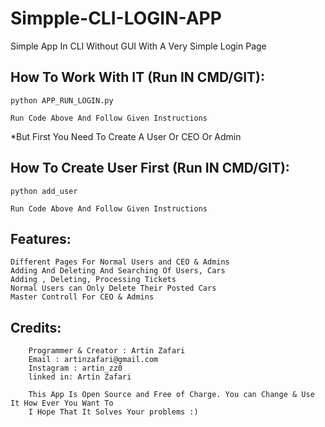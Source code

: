 # Simpple-CLI-LOGIN-APP
Simple App In CLI Without GUI With A  Very Simple Login Page



## How To Work With IT (Run IN CMD/GIT):
    python APP_RUN_LOGIN.py
    
    Run Code Above And Follow Given Instructions
    
  
  *But First You Need To Create A User Or CEO Or Admin

## How To Create User First (Run IN CMD/GIT):
    python add_user
    
    Run Code Above And Follow Given Instructions

## Features:
    Different Pages For Normal Users and CEO & Admins
    Adding And Deleting And Searching Of Users, Cars
    Adding , Deleting, Processing Tickets
    Normal Users can Only Delete Their Posted Cars
    Master Controll For CEO & Admins

## Credits:
        Programmer & Creator : Artin Zafari
        Email : artinzafari@gmail.com
        Instagram : artin_zz0
        linked in: Artin Zafari
        
        This App Is Open Source and Free of Charge. You can Change & Use It How Ever You Want To
        I Hope That It Solves Your problems :)
